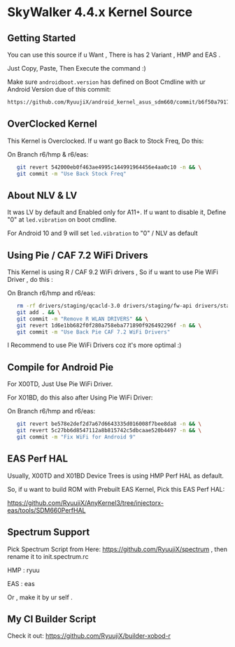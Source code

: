 SkyWalker 4.4.x Kernel Source
====================================

Getting Started
---------------
You can use this source if u Want , 
There is has 2 Variant , HMP and EAS .

Just Copy, Paste, Then Execute the command :)

Make sure `androidboot.version` has defined on Boot Cmdline with
ur Android Version due of this commit: 
```bash
https://github.com/RyuujiX/android_kernel_asus_sdm660/commit/b6f50a7917e4336495f6b2642064f90d9babed7d
```

OverClocked Kernel
------------------
This Kernel is Overclocked. If u want go Back to Stock Freq, Do this:

On Branch r6/hmp & r6/eas:
```bash
   git revert 542000eb0f463ae4995c144991964456e4aa0c10 -n && \
   git commit -m "Use Back Stock Freq"
```

About NLV & LV
--------------
It was LV by default and Enabled only for A11+. If u want to disable it,
Define "0" at `led.vibration` on boot cmdline.

For Android 10 and 9 will set `led.vibration` to "0" / NLV as default

Using Pie / CAF 7.2 WiFi Drivers
--------------------------------
This Kernel is using R / CAF 9.2 WiFi drivers , So if u want to use
Pie WiFi Driver , do this :

On Branch r6/hmp and r6/eas:
```bash
   rm -rf drivers/staging/qcacld-3.0 drivers/staging/fw-api drivers/staging/qca-wifi-host-cmn && \
   git add . && \
   git commit -m "Remove R WLAN DRIVERS" && \
   git revert 1d6e1bb682f0f280a758eba771890f926492296f -n && \
   git commit -m "Use Back Pie CAF 7.2 WiFi Drivers" 
```

I Recommend to use Pie WiFi Drivers coz it's more optimal :)

Compile for Android Pie
-----------------------

For X00TD, Just Use Pie WiFi Driver.

For X01BD, do this also after Using Pie WiFi Driver:

On Branch r6/hmp and r6/eas:
```bash
   git revert be578e2def2d7a67d6643335d016008f7bee8da8 -n && \
   git revert 5c27bb6d8547112a8b815742c5dbcaae520b4497 -n && \
   git commit -m "Fix WiFi for Android 9"
```

EAS Perf HAL
------------
Usually, X00TD and X01BD Device Trees is using HMP Perf HAL as default.

So, if u want to build ROM with Prebuilt EAS Kernel, Pick this EAS Perf HAL:

https://github.com/RyuujiX/AnyKernel3/tree/injectorx-eas/tools/SDM660PerfHAL

Spectrum Support
----------------
Pick Spectrum Script from Here: https://github.com/RyuujiX/spectrum , then rename it to init.spectrum.rc

HMP : ryuu

EAS : eas

Or , make it by ur self .

My CI Builder Script
--------------------
Check it out: https://github.com/RyuujiX/builder-xobod-r
